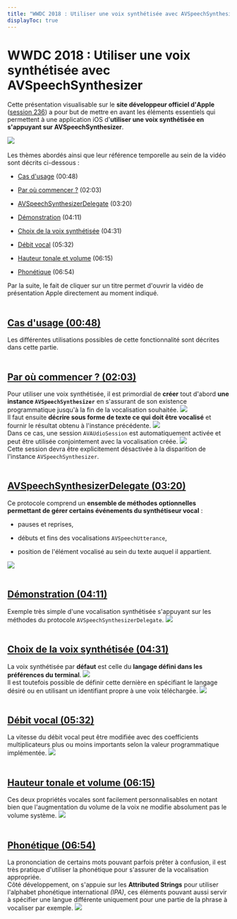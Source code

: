 ```yaml
---
title: "WWDC 2018 : Utiliser une voix synthétisée avec AVSpeechSynthesizer"
displayToc: true
---
```


# WWDC 2018 : Utiliser une voix synthétisée avec AVSpeechSynthesizer

Cette présentation visualisable sur le **site développeur officiel d'<span lang="en">Apple</span>** ([session 236](https://developer.apple.com/videos/play/wwdc2018/236/)) a pour but de mettre en avant les éléments essentiels qui permettent à une application iOS d'**utiliser une voix synthétisée en s'appuyant sur <span lang="en">AVSpeechSynthesizer</span>**.

![](../../../../images/iOSdev/wwdc18-236.png)
<br><br>Les thèmes abordés ainsi que leur référence temporelle au sein de la vidéo sont décrits ci-dessous :

- [Cas d'usage](#cas-dusage-0048) (00:48)

- [Par où commencer ?](#par-ou-commencer-0203) (02:03)

- [AVSpeechSynthesizerDelegate](#avspeechsynthesizerdelegate-0320) (03:20)

- [Démonstration](#demonstration-0411) (04:11)

- [Choix de la voix synthétisée](#choix-de-la-voix-synthetisee-0431) (04:31)

- [Débit vocal](#debit-vocal-0532) (05:32)

- [Hauteur tonale et volume](#hauteur-tonale-et-volume-0615) (06:15)

- [Phonétique](#phonetique-0654) (06:54)

Par la suite, le fait de cliquer sur un titre permet d'ouvrir la vidéo de présentation <span lang="en">Apple</span> directement au moment indiqué.
<br><br>
## [Cas d'usage (00:48)](https://developer.apple.com/videos/play/wwdc2018/236/?time=48)
Les différentes utilisations possibles de cette fonctionnalité sont décrites dans cette partie.
<br><br>
## [Par où commencer ? (02:03)](https://developer.apple.com/videos/play/wwdc2018/236/?time=123)
Pour utiliser une voix synthétisée, il est primordial de **créer** tout d'abord **une instance `AVSpeechSynthesizer`** en s'assurant de son existence programmatique jusqu'à la fin de la vocalisation souhaitée.
![](../../../../images/iOSdev/wwdc18-236-Basics_1.png)
<br>Il faut ensuite **décrire sous forme de texte ce qui doit être vocalisé** et fournir le résultat obtenu à l'instance précédente.
![](../../../../images/iOSdev/wwdc18-236-Basics_2.png)
<br>Dans ce cas, une session `AVAUdioSession` est automatiquement activée et peut être utilisée conjointement avec la vocalisation créée.
![](../../../../images/iOSdev/wwdc18-236-Basics_3.png)
<br>Cette session devra être explicitement désactivée à la disparition de l'instance `AVSpeechSynthesizer`.
<br><br>
## [AVSpeechSynthesizerDelegate (03:20)](https://developer.apple.com/videos/play/wwdc2018/236/?time=200)
Ce protocole comprend un **ensemble de méthodes optionnelles permettant de gérer certains événements du synthétiseur vocal**&nbsp;:

- pauses et reprises,

- débuts et fins des vocalisations `AVSpeechUtterance`,

- position de l'élément vocalisé au sein du texte auquel il appartient.

![](../../../../images/iOSdev/wwdc18-236-AVSpeechSynthesizerDelegate.png)
<br><br>
## [Démonstration (04:11)](https://developer.apple.com/videos/play/wwdc2018/236/?time=251)
Exemple très simple d'une vocalisation synthétisée s'appuyant sur les méthodes du protocole `AVSpeechSynthesizerDelegate`.
![](../../../../images/iOSdev/wwdc18-236-Demo.png)
<br><br>
## [Choix de la voix synthétisée (04:31)](https://developer.apple.com/videos/play/wwdc2018/236/?time=271)
La voix synthétisée par **défaut** est celle du **langage défini dans les préférences du terminal**.
![](../../../../images/iOSdev/wwdc18-236-TheRightVoice_1.png)
<br>Il est toutefois possible de définir cette dernière en spécifiant le langage désiré ou en utilisant un identifiant propre à une voix téléchargée.
![](../../../../images/iOSdev/wwdc18-236-TheRightVoice_2.png)
<br><br>
## [Débit vocal (05:32)](https://developer.apple.com/videos/play/wwdc2018/236/?time=332)
La vitesse du débit vocal peut être modifiée avec des coefficients multiplicateurs plus ou moins importants selon la valeur programmatique implémentée.
![](../../../../images/iOSdev/wwdc18-236-SpeechRate.png)
<br><br>
## [Hauteur tonale et volume (06:15)](https://developer.apple.com/videos/play/wwdc2018/236/?time=375)
Ces deux propriétés vocales sont facilement personnalisables en notant bien que l'augmentation du volume de la voix ne modifie absolument pas le volume système.
![](../../../../images/iOSdev/wwdc18-236-PitchAndVolume.png)
<br><br>
## [Phonétique (06:54)](https://developer.apple.com/videos/play/wwdc2018/236/?time=414)
La prononciation de certains mots pouvant parfois prêter à confusion, il est très pratique d'utiliser la phonétique pour s'assurer de la vocalisation appropriée.
<br>Côté développement, on s'appuie sur les **<span lang="en">Attributed Strings</span>** pour utiliser l'alphabet phonétique international *(<abbr>IPA</abbr>)*, ces éléments pouvant aussi servir à spécifier une langue différente uniquement pour une partie de la phrase à vocaliser par exemple.
![](../../../../images/iOSdev/wwdc18-236-IPA.png)
<br><br>

